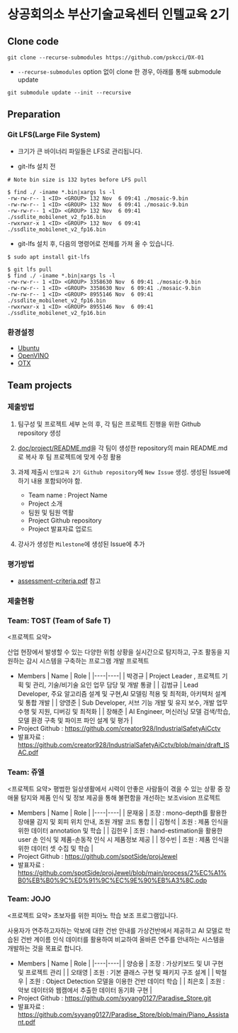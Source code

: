 # 상공회의소 부산기술교육센터 인텔교육 2기

## Clone code 

```shell
git clone --recurse-submodules https://github.com/pskcci/DX-01
```

* `--recurse-submodules` option 없이 clone 한 경우, 아래를 통해 submodule update

```shell
git submodule update --init --recursive
```

## Preparation

### Git LFS(Large File System)

* 크기가 큰 바이너리 파일들은 LFS로 관리됩니다.

* git-lfs 설치 전

```shell
# Note bin size is 132 bytes before LFS pull

$ find ./ -iname *.bin|xargs ls -l
-rw-rw-r-- 1 <ID> <GROUP> 132 Nov  6 09:41 ./mosaic-9.bin
-rw-rw-r-- 1 <ID> <GROUP> 132 Nov  6 09:41 ./mosaic-9.bin
-rw-rw-r-- 1 <ID> <GROUP> 132 Nov  6 09:41 ./ssdlite_mobilenet_v2_fp16.bin
-rwxrwxr-x 1 <ID> <GROUP> 132 Nov  6 09:41 ./ssdlite_mobilenet_v2_fp16.bin
```

* git-lfs 설치 후, 다음의 명령어로 전체를 가져 올 수 있습니다.

```shell
$ sudo apt install git-lfs

$ git lfs pull
$ find ./ -iname *.bin|xargs ls -l
-rw-rw-r-- 1 <ID> <GROUP> 3358630 Nov  6 09:41 ./mosaic-9.bin
-rw-rw-r-- 1 <ID> <GROUP> 3358630 Nov  6 09:41 ./mosaic-9.bin
-rw-rw-r-- 1 <ID> <GROUP> 8955146 Nov  6 09:41 ./ssdlite_mobilenet_v2_fp16.bin
-rwxrwxr-x 1 <ID> <GROUP> 8955146 Nov  6 09:41 ./ssdlite_mobilenet_v2_fp16.bin
```

### 환경설정

* [Ubuntu](./doc/environment/ubuntu.md)
* [OpenVINO](./doc/environment/openvino.md)
* [OTX](./doc/environment/otx.md)

## Team projects

### 제출방법

1. 팀구성 및 프로젝트 세부 논의 후, 각 팀은 프로젝트 진행을 위한 Github repository 생성

2. [doc/project/README.md](./doc/project/README.md)을 각 팀이 생성한 repository의 main README.md로 복사 후 팀 프로젝트에 맞게 수정 활용

3. 과제 제출시 `인텔교육 2기 Github repository`에 `New Issue` 생성. 생성된 Issue에 하기 내용 포함되어야 함.

    * Team name : Project Name
    * Project 소개
    * 팀원 및 팀원 역활
    * Project Github repository
    * Project 발표자료 업로드

4. 강사가 생성한 `Milestone`에 생성된 Issue에 추가 

### 평가방법

* [assessment-criteria.pdf](./doc/project/assessment-criteria.pdf) 참고

### 제출현황

<!-- 이건 주석 시작입니다. 여기부터 "끝"주석까지 복사하여 사용해주세요. -->
### Team: TOST (Team of Safe T)
<프로젝트 요약>

산업 현장에서 발생할 수 있는 다양한 위험 상황을 실시간으로 탐지하고, 구조 활동을 지원하는 감시 시스템을 구축하는 프로그램 개발 프로젝트

* Members
  | Name | Role |
  |----|----|
  | 박경규 | Project Leader , 프로젝트 기획 및 관리, 기술/비기술 요인 업무 담당 및 개발 통괄 |
  | 김범규 | Lead Developer, 주요 알고리즘 설계 및 구현,AI 모델링 적용 및 최적화, 아키텍처 설계 및 통합 개발 |
  | 양영준 | Sub Developer, 서브 기능 개발 및 유지 보수, 개발 업무 수행 및 지원, 디버깅 및 최적화 |
  | 장해준 | AI Engineer, 머신러닝 모델 검색/학습, 모델 환경 구축 및 파이프 파인 설계 및 평가 |
* Project Github : https://github.com/creator928/IndustrialSafetyAiCctv
* 발표자료 : https://github.com/creator928/IndustrialSafetyAiCctv/blob/main/draft_ISAC.pdf
<!-- 여기가 주석 끝입니다. -->

### Team: 쥬엘
<프로젝트 요약>
평범한 일상생활에서 시력이 안좋은 사람들이 겪을 수 있는 상황 중 장애물 탐지와 제품 인식 및 정보 제공을 통해 불편함을 개선하는 보조vision 프로젝트
* Members
  | Name | Role |
  |----|----|
  | 문재웅 | 조장 : mono-depth를 활용한 장애물 감지 및 회피 위치 안내, 조원 개발 코드 통합 |
  | 김형석 | 조원 : 제품 인식을 위한 데이터 annotation 및 학습 |
  | 김헌우 | 조원 : hand-estimation을 활용한 user 손 인식 및 제품-손동작 인식 시 제품정보 제공 |
  | 정수빈 | 조원 : 제품 인식을 위한 데이터 셋 수집 및 학습 |
* Project Github : https://github.com/spotSide/projJewel
* 발표자료 : https://github.com/spotSide/projJewel/blob/main/process/2%EC%A1%B0%EB%B0%9C%ED%91%9C%EC%9E%90%EB%A3%8C.odp

### Team: JOJO
<프로젝트 요약>
초보자를 위한 피아노 학습 보조 프로그램입니다.

사용자가 연주하고자하는 악보에 대한 건반 안내를 가상건반에서 제공하고
AI 모델로 학습된 건반 계이름 인식 데이터를 활용하여 비교하여 
올바른 연주를 안내하는 시스템을 개발하는 것을 목표로 합니다.

* Members
  | Name | Role |
  |----|----|
  | 양승용 | 조장 : 가상키보드 및 UI 구현 및 프로젝트 관리 |
  | 오태영 | 조원 : 기본 클래스 구현 및 패키지 구조 설계 |
  | 박철우 | 조원 : Object Detection 모델을 이용한 건반 데이터 학습 |
  | 최은호 | 조원 : 악보 데이터와 웹캠에서 추출한 데이터 동기화 구현 |
* Project Github : https://github.com/syyang0127/Paradise_Store.git
* 발표자료 : https://github.com/syyang0127/Paradise_Store/blob/main/Piano_Assistant.pdf
